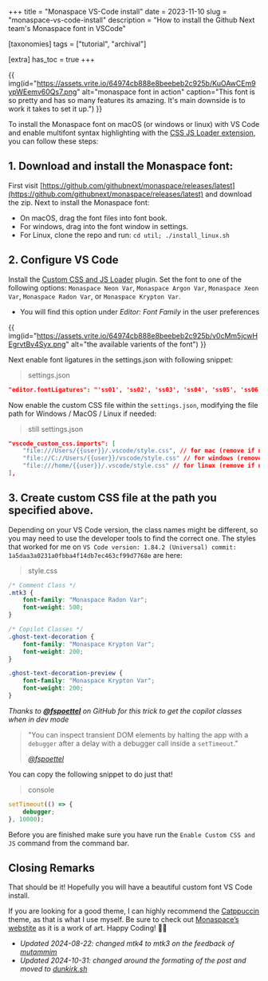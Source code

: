 +++
title = "Monaspace VS-Code install"
date = 2023-11-10
slug = "monaspace-vs-code-install"
description = "How to install the Github Next team's Monaspace font in VSCode"

[taxonomies]
tags = ["tutorial", "archival"]

[extra]
has_toc = true
+++

{{ img(id="https://assets.vrite.io/64974cb888e8beebeb2c925b/KuOAwCEm9ypWEemv60Qs7.png" alt="monaspace font in action" caption="This font is so pretty and has so many features its amazing. It's main downside is to work it takes to set it up.") }}

To install the Monaspace font on macOS (or windows or linux) with VS Code and enable multifont syntax highlighting with the [CSS JS Loader extension](https://marketplace.visualstudio.com/items?itemName=be5invis.vscode-custom-css), you can follow these steps:

## 1. Download and install the Monaspace font:

First visit [https://github.com/githubnext/monaspace/releases/latest](https://github.com/githubnext/monaspace/releases/latest) and download the zip.
Next to install the Monaspace font:
- On macOS, drag the font files into font book.
- For windows, drag into the font window in settings.
- For Linux, clone the repo and run: `cd util; ./install_linux.sh`

## 2. Configure VS Code

Install the [Custom CSS and JS Loader](https://marketplace.visualstudio.com/items?itemName=be5invis.vscode-custom-css) plugin.
Set the font to one of the following options: `Monaspace Neon Var`, `Monaspace Argon Var`, `Monaspace Xeon Var`, `Monaspace Radon Var`, or `Monaspace Krypton Var`.

- You will find this option under _Editor: Font Family_ in the user preferences

{{ img(id="https://assets.vrite.io/64974cb888e8beebeb2c925b/v0cMm5jcwHEgrvtBv4Syx.png" alt="the available varients of the font") }}


Next enable font ligatures in the settings.json with following snippet:

> settings.json
```json
"editor.fontLigatures": "'ss01', 'ss02', 'ss03', 'ss04', 'ss05', 'ss06', 'ss07', 'ss08', calt', 'dlig'",
```
Now enable the custom CSS file within the `settings.json`, modifying the file path for Windows / MacOS / Linux if needed:

> still settings.json
```json
"vscode_custom_css.imports": [
    "file:///Users/{{user}}/.vscode/style.css", // for mac (remove if not mac)
    "file://C://Users/{{user}}/vscode/style.css" // for windows (remove if not windows)
    "file:///home/{{user}}/.vscode/style.css" // for linux (remove if not windows)
],
```

## 3. Create custom CSS file at the path you specified above.

Depending on your VS Code version, the class names might be different, so you may need to use the developer tools to find the correct one.
The styles that worked for me on `VS Code version: 1.84.2 (Universal) commit: 1a5daa3a0231a0fbba4f14db7ec463cf99d7768e` are here:

> style.css
```css
/* Comment Class */
.mtk3 {
    font-family: "Monaspace Radon Var";
    font-weight: 500;
}

/* Copilot Classes */
.ghost-text-decoration {
    font-family: "Monaspace Krypton Var";
    font-weight: 200;
}

.ghost-text-decoration-preview {
    font-family: "Monaspace Krypton Var";
    font-weight: 200;
}
```

*Thanks to **[@fspoettel](https://github.com/fspoettel)** on GitHub for this trick to get the copilot classes when in dev mode*

> "You can inspect transient DOM elements by halting the app with a `debugger` after a delay with a debugger call inside a `setTimeout`."
>
> <cite>[@fspoettel](https://github.com/fspoettel)</cite>

You can copy the following snippet to do just that!

> console
```ts
setTimeout(() => {
    debugger;
}, 10000);
```

Before you are finished make sure you have run the `Enable Custom CSS and JS` command from the command bar.

## Closing Remarks

That should be it! Hopefully you will have a beautiful custom font VS Code install.

If you are looking for a good theme, I can highly recommend the [Catppuccin](https://marketplace.visualstudio.com/items?itemName=Catppuccin.catppuccin-vsc) theme, as that is what I use myself. Be sure to check out [Monaspace’s webstite](https://monaspace.githubnext.com/) as it is a work of art. Happy Coding! 👩‍💻

* *Updated 2024-08-22: changed mtk4 to mtk3 on the feedback of [mutammim](https://github.com/mutammim)*
* *Updated 2024-10-31: changed around the formating of the post and moved to [dunkirk.sh](https://dunkirk.sh)*
